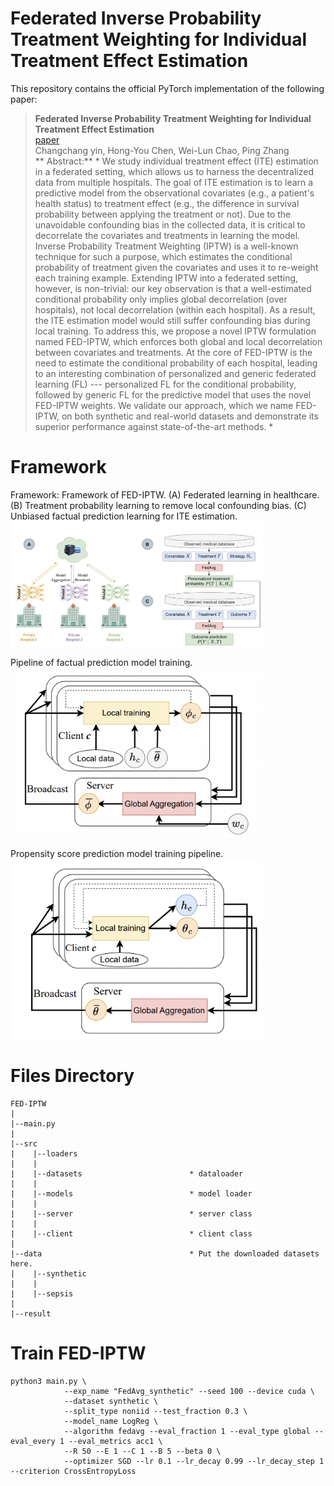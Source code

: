 # Federated Inverse Probability Treatment Weighting for Individual Treatment Effect Estimation

This repository contains the official PyTorch implementation of the following paper:

> **Federated Inverse Probability Treatment Weighting for Individual Treatment Effect Estimation**<br>
> [paper]() <br>
>  Changchang yin, Hong-You Chen, Wei-Lun Chao, Ping Zhang<br>
> ** Abstract:** * We study individual treatment effect (ITE) estimation in a federated setting, which allows us to harness the decentralized data from multiple hospitals. The goal of ITE estimation is to learn a predictive model from the observational covariates (e.g., a patient's health status) to treatment effect (e.g., the difference in survival probability between applying the treatment or not). Due to the unavoidable confounding bias in the collected data, it is critical to decorrelate the covariates and treatments in learning the model. Inverse Probability Treatment Weighting (IPTW) is a well-known technique for such a purpose, which estimates the conditional probability of treatment given the covariates and uses it to re-weight each training example. Extending IPTW into a federated setting, however, is non-trivial: our key observation is that a well-estimated conditional probability only implies global decorrelation (over hospitals), not local decorrelation (within each hospital). As a result, the ITE estimation model would still suffer confounding bias during local training. To address this, we propose a novel IPTW formulation named FED-IPTW, which enforces both global and local decorrelation between covariates and treatments. At the core of FED-IPTW is the need to estimate the conditional probability of each hospital, leading to an interesting combination of personalized and generic federated learning (FL) --- personalized FL for the conditional probability, followed by generic FL for the predictive model that uses the novel FED-IPTW weights. We validate our approach, which we name FED-IPTW, on both synthetic and real-world datasets and demonstrate its superior performance against state-of-the-art methods. *


# Framework

Framework: Framework of FED-IPTW. (A) Federated learning in healthcare. (B) Treatment probability learning to remove local confounding bias. (C) Unbiased factual prediction learning for ITE estimation.
<img src="src/framework.png" width=80%>



Pipeline of factual prediction model training.
<img src="src/fig2.png" width=80%>


Propensity score prediction model training pipeline.
<img src="src/fig3.png" width=80%>

# Files Directory
    FED-IPTW
    |
    |--main.py
    |
    |--src
    |    |--loaders							
    |    |    
    |    |--datasets						* dataloader
    |    |    
    |    |--models  						* model loader
    |    |    
    |    |--server  						* server class
    |    |    
    |    |--client  						* client class
    |
    |--data                                 * Put the downloaded datasets here.
    |    |--synthetic
    |    |
    |    |--sepsis
    |
    |--result




# Train FED-IPTW
```
python3 main.py \
            --exp_name "FedAvg_synthetic" --seed 100 --device cuda \
            --dataset synthetic \
            --split_type noniid --test_fraction 0.3 \
            --model_name LogReg \
            --algorithm fedavg --eval_fraction 1 --eval_type global --eval_every 1 --eval_metrics acc1 \
            --R 50 --E 1 --C 1 --B 5 --beta 0 \
            --optimizer SGD --lr 0.1 --lr_decay 0.99 --lr_decay_step 1 --criterion CrossEntropyLoss

```
